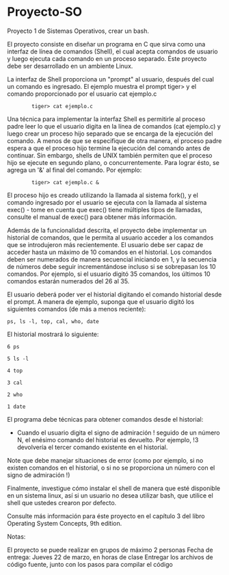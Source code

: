 # Proyecto-SO
Proyecto 1 de Sistemas Operativos, crear un bash.


El proyecto consiste en diseñar un programa en C que sirva como una interfaz de línea de comandos (Shell), el cual acepta comandos de usuario y luego ejecuta cada comando en un proceso separado. Éste proyecto debe ser desarrollado en un ambiente Linux.

La interfaz de Shell proporciona un "prompt" al usuario, después del cual un comando es ingresado. El ejemplo muestra el prompt tiger> y el comando proporcionado por el usuario cat ejemplo.c

            tiger> cat ejemplo.c

Una técnica para implementar la interfaz Shell es permitirle al proceso padre leer lo que el usuario digita en la línea de comandos (cat ejemplo.c) y luego crear un proceso hijo separado que se encarga de la ejecución del comando. A menos de que se especifique de otra manera, el proceso padre espera a que el proceso hijo termine la ejecución del comando antes de continuar. Sin embargo, shells de UNIX también permiten que el proceso hijo se ejecute en segundo plano, o concurrentemente. Para lograr ésto, se agrega un '&' al final del comando. Por ejemplo:

            tiger> cat ejemplo.c &

El proceso hijo es creado utilizando la llamada al sistema fork(), y el comando ingresado por el usuario se ejecuta con la llamada al sistema exec() - tome en cuenta que exec() tiene múltiples tipos de llamadas, consulte el manual de exec() para obtener más información.

Además de la funcionalidad descrita, el proyecto debe implementar un historial de comandos, que le permita al usuario acceder a los comandos que se introdujeron más recientemente. El usuario debe ser capaz de acceder hasta un máximo de 10 comandos en el historial. Los comandos deben ser numerados de manera secuencial iniciando en 1, y la secuencia de números debe seguir incrementándose incluso si se sobrepasan los 10 comandos. Por ejemplo, si el usuario digitó 35 comandos, los últimos 10 comandos estarán numerados del 26 al 35. 

El usuario deberá poder ver el historial digitando el comando historial desde el prompt. A manera de ejemplo, suponga que el usuario digitó los siguientes comandos (de más a menos reciente):

    ps, ls -l, top, cal, who, date

El historial mostrará lo siguiente:

    6 ps

    5 ls -l

    4 top

    3 cal

    2 who

    1 date

El programa debe técnicas para obtener comandos desde el historial:

- Cuando el usuario digita el signo de admiración ! seguido de un número N, el enésimo comando del historial es devuelto. Por ejemplo, !3 devolvería el tercer comando existente en el historial.

Note que debe manejar situaciones de error (como por ejemplo, si no existen comandos en el historial, o si no se proporciona un número con el signo de admiración !)

Finalmente, investigue cómo instalar el shell de manera que esté disponible en un sistema linux, así si un usuario no desea utilizar bash, que utilice el shell que ustedes crearon por defecto.

Consulte más información para éste proyecto en el capítulo 3 del libro Operating System Concepts, 9th edition.



Notas:

El proyecto se puede realizar en grupos de máximo 2 personas
Fecha de entrega: Jueves 22 de marzo, en horas de clase
Entregar los archivos de código fuente, junto con los pasos para compilar el código
